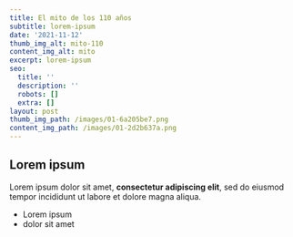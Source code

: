 ```yaml
---
title: El mito de los 110 años
subtitle: lorem-ipsum
date: '2021-11-12'
thumb_img_alt: mito-110
content_img_alt: mito
excerpt: lorem-ipsum
seo:
  title: ''
  description: ''
  robots: []
  extra: []
layout: post
thumb_img_path: /images/01-6a205be7.png
content_img_path: /images/01-2d2b637a.png
---
```

## Lorem ipsum

Lorem ipsum dolor sit amet, **consectetur adipiscing elit**, sed do eiusmod tempor incididunt ut labore et dolore magna aliqua.

- Lorem ipsum
- dolor sit amet